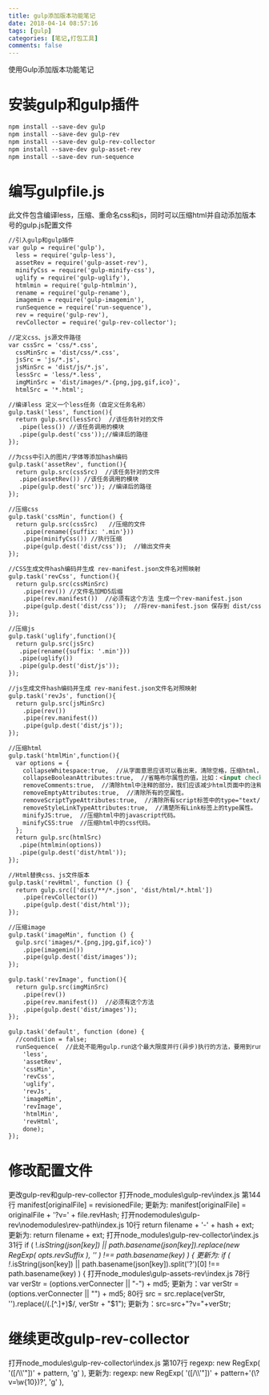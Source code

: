 ```yaml
---
title: gulp添加版本功能笔记
date: 2018-04-14 08:57:16
tags: [gulp] 
categories: [笔记,打包工具]
comments: false
---
```


使用Gulp添加版本功能笔记
<!--more-->

# 安装gulp和gulp插件
```html
npm install --save-dev gulp
npm install --save-dev gulp-rev
npm install --save-dev gulp-rev-collector
npm install --save-dev gulp-asset-rev
npm install --save-dev run-sequence

```
# 编写gulpfile.js  
 此文件包含编译less，压缩、重命名css和js，同时可以压缩html并自动添加版本号的gulp.js配置文件
```html
//引入gulp和gulp插件
var gulp = require('gulp'),
  less = require('gulp-less'),
  assetRev = require('gulp-asset-rev'),
  minifyCss = require('gulp-minify-css'),
  uglify = require('gulp-uglify'),
  htmlmin = require('gulp-htmlmin'),
  rename = require('gulp-rename'),
  imagemin = require('gulp-imagemin'),
  runSequence = require('run-sequence'),
  rev = require('gulp-rev'),
  revCollector = require('gulp-rev-collector');
 
//定义css、js源文件路径
var cssSrc = 'css/*.css',
  cssMinSrc = 'dist/css/*.css',
  jsSrc = 'js/*.js',
  jsMinSrc = 'dist/js/*.js',
  lessSrc = 'less/*.less',
  imgMinSrc = 'dist/images/*.{png,jpg,gif,ico}',
  htmlSrc = '*.html';
 
//编译less 定义一个less任务（自定义任务名称）
gulp.task('less', function(){
  return gulp.src(lessSrc)  //该任务针对的文件
   .pipe(less()) //该任务调用的模块
   .pipe(gulp.dest('css'));//编译后的路径
});
 
//为css中引入的图片/字体等添加hash编码
gulp.task('assetRev', function(){
  return gulp.src(cssSrc)  //该任务针对的文件
   .pipe(assetRev()) //该任务调用的模块
   .pipe(gulp.dest('src')); //编译后的路径
});
 
//压缩css
gulp.task('cssMin', function() {
  return gulp.src(cssSrc)   //压缩的文件
    .pipe(rename({suffix: '.min'}))  
    .pipe(minifyCss()) //执行压缩
    .pipe(gulp.dest('dist/css'));  //输出文件夹
});
 
//CSS生成文件hash编码并生成 rev-manifest.json文件名对照映射
gulp.task('revCss', function(){
  return gulp.src(cssMinSrc)
    .pipe(rev()) //文件名加MD5后缀
    .pipe(rev.manifest())  //必须有这个方法 生成一个rev-manifest.json
    .pipe(gulp.dest('dist/css'));  //将rev-manifest.json 保存到 dist/css 目录内
});
 
//压缩js
gulp.task('uglify',function(){
  return gulp.src(jsSrc)
   .pipe(rename({suffix: '.min'}))
   .pipe(uglify())
   .pipe(gulp.dest('dist/js'));
});
 
//js生成文件hash编码并生成 rev-manifest.json文件名对照映射
gulp.task('revJs', function(){
  return gulp.src(jsMinSrc)
    .pipe(rev())
    .pipe(rev.manifest())
    .pipe(gulp.dest('dist/js'));
});
 
//压缩html
gulp.task('htmlMin',function(){
  var options = {
    collapseWhitespace:true,  //从字面意思应该可以看出来，清除空格，压缩html，这一条比较重要，作用比较大，引起的改变压缩量也特别大。
    collapseBooleanAttributes:true,  //省略布尔属性的值，比如：<input checked="checked"/>,那么设置这个属性后，就会变成 <input checked/>。
    removeComments:true,  //清除html中注释的部分，我们应该减少html页面中的注释。
    removeEmptyAttributes:true,  //清除所有的空属性。
    removeScriptTypeAttributes:true,  //清除所有script标签中的type="text/javascript"属性。
    removeStyleLinkTypeAttributes:true,  //清楚所有Link标签上的type属性。
    minifyJS:true,  //压缩html中的javascript代码。
    minifyCSS:true  //压缩html中的css代码。
  };
  return gulp.src(htmlSrc)
   .pipe(htmlmin(options))
   .pipe(gulp.dest('dist/html'));
});
 
//Html替换css、js文件版本
gulp.task('revHtml', function () {
  return gulp.src(['dist/**/*.json', 'dist/html/*.html'])
    .pipe(revCollector())
    .pipe(gulp.dest('dist/html'));
});
 
//压缩image
gulp.task('imageMin', function () {
  gulp.src('images/*.{png,jpg,gif,ico}')
    .pipe(imagemin())
    .pipe(gulp.dest('dist/images'));
});
 
gulp.task('revImage', function(){
  return gulp.src(imgMinSrc)
    .pipe(rev())
    .pipe(rev.manifest())  //必须有这个方法
    .pipe(gulp.dest('dist/images'));
});
 
gulp.task('default', function (done) {
  //condition = false;
  runSequence(  //此处不能用gulp.run这个最大限度并行(异步)执行的方法，要用到runSequence这个串行方法(顺序执行)才可以在运行gulp后顺序执行这些任务并在html中加入版本号
    'less',
    'assetRev',
    'cssMin',
    'revCss',
    'uglify',
    'revJs',
    'imageMin',
    'revImage',
    'htmlMin', 
    'revHtml',    
    done);
});

```


# 修改配置文件

更改gulp-rev和gulp-rev-collector
	打开node_modules\gulp-rev\index.js
	第144行 manifest[originalFile] = revisionedFile;
	更新为: manifest[originalFile] = originalFile + '?v=' + file.revHash;
打开nodemodules\gulp-rev\nodemodules\rev-path\index.js
	10行 return filename + '-' + hash + ext;
	更新为: return filename + ext;
打开node_modules\gulp-rev-collector\index.js
	31行 if ( !_.isString(json[key]) || path.basename(json[key]).replace(new RegExp( opts.revSuffix ), '' ) !==  path.basename(key) ) {
	更新为: if ( !_.isString(json[key]) || path.basename(json[key]).split('?')[0] !== path.basename(key) ) {
打开node_modules\gulp-assets-rev\index.js
	78行 var verStr = (options.verConnecter || "-") + md5;
	更新为：var verStr = (options.verConnecter || "") + md5;
	80行 src = src.replace(verStr, '').replace(/(\.[^\.]+)$/, verStr + "$1");
	更新为：src=src+"?v="+verStr;


# 继续更改gulp-rev-collector

打开node_modules\gulp-rev-collector\index.js
	第107行 regexp: new RegExp( '([\/\\\\\'"])' + pattern, 'g' ),
	更新为: regexp: new RegExp( '([\/\\\\\'"])' + pattern+'(\\?v=\\w{10})?', 'g' ),

